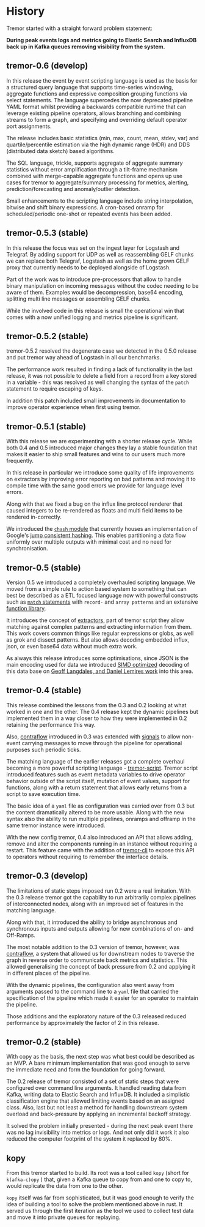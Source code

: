 # History

Tremor started with a straight forward problem statement:

**During peak events logs and metrics going to Elastic Search and InfluxDB back up in Kafka queues  removing visibility from the system.**

## tremor-0.6 (develop)

In this release the event by event scripting language is used as the basis for a structured query language
that supports time-series windowing, aggregate functions and expressive composition grouping functions via
select statements. The language supercedes the now deprecated pipeline YAML format whilst providing a
backwards compatible runtime that can leverage existing pipeline operators, allows branching and combining
streams to form a graph, and specifying and overriding default operator port assignments.

The release includes basic statistics (min, max, count, mean, stdev, var) and quartile/percentile estimation
via the high dynamic range (HDR) and DDS (distributed data sketch) based algorithms.

The SQL language, trickle, supports aggregate of aggregate summary statistics without error amplification
through a tilt-frame mechanism combined with merge-capable aggregate functions and opens up use cases for
tremor to aggregate/summary processing for metrics, alerting, prediction/forecasting and anomaly/outlier
detection.

Small enhancements to the scripting language include string interpolation, bitwise and shift binary
expressions. A cron-based onramp for scheduled/periodic one-shot or repeated events has been added.

## tremor-0.5.3 (stable)

In this release the focus was set on the ingest layer for Logstash and Telegraf. By adding support for UDP as well as reassembling GELF chunks we can replace both Telegraf, Logstash as well as the home grown GELF proxy that currently needs to be deployed alongside of Logstash.

Part of the work was to introduce pre-processors that allow to handle binary manipulation on incoming messages without the codec needing to be aware of them. Examples would be decompression, base64 encoding, splitting multi line messages or assembling GELF chunks.

While the involved code in this release is small the operational win that comes with a now unified logging and metrics pipeline is significant.

## tremor-0.5.2 (stable)

tremor-0.5.2 resolved the degenerate case we detected in the 0.5.0 release and put tremor way ahead of Logstash in all our benchmarks.

The performance work resulted in finding a lack of functionality in the last release, it was not possible to delete a field from a record from a key stored in a variable - this was resolved as well changing the syntax of the `patch` statement to require escaping of keys.

In addition this patch included small improvements in documentation to improve operator experience when first using tremor.

## tremor-0.5.1 (stable)

With this release we are experimenting with a shorter release cycle. While both 0.4 and 0.5 introduced major changes they lay a stable foundation that makes it easier to ship small features and wins to our users much more frequently.

In this release in particular we introduce some quality of life improvements on extractors by improving error reporting on bad patterns and moving it to compile time with the same good errors we provide for language level errors.

Along with that we fixed a bug on the influx line protocol renderer that caused integers to be re-rendered as floats and multi field items to be rendered in-correctly.

We introduced the [`chash` module](tremor-script/stdlib/tremor/chash.md) that currently houses an implementation of Google's [jump consistent hashing](https://arxiv.org/abs/1406.2294). This enables partitioning a data flow uniformly over multiple outputs with minimal cost and no need for synchronisation.

## tremor-0.5 (stable)

Version 0.5 we introduced a completely overhauled scripting language. We moved from a simple rule to action based system to something that can best be described as a ETL focused language now with powerful constructs such as [`match` statements](tremor-script/index.md#match) with `record-` and `array patterns` and an extensive [function library](tremor-script/functions.md).

It introduces the concept of [extractors](tremor-script/extractors.md), part of tremor script they allow matching against complex patterns and extracting information from them. This work covers common things like regular expressions or globs, as well as grok and dissect patterns. But also allows decoding embedded influx, json, or even base64 data without much extra work.

As always this release introduces some optimisations, since JSON is the main encoding used for data we introduced [SIMD optimized](tremor-script/index.md#performant) decoding of this data base on [Geoff Langdales, and Daniel Lemires work](https://arxiv.org/abs/1902.08318) into this area.

## tremor-0.4 (stable)

This release combined the lessons from the 0.3 and 0.2 looking at what worked in one and the other. The 0.4 release kept the dynamic pipelines but implemented them in a way closer to how they were implemented in 0.2 retaining the performance this way.

Also, [contraflow](overview.md#contraflow) introduced in 0.3 was extended with [signals](overview.md#signalflow) to allow non-event carrying messages to move through the pipeline for operational purposes such periodic ticks.

The matching language of the earlier releases got a complete overhaul becoming a more powerful scripting language - [tremor-script](tremor-script/index.md). Tremor script introduced features such as event metadata variables to drive operator behavior outside of the script itself, mutation of event values, support for functions, along with a return statement that allows early returns from a script to save execution time.

The basic idea of a `yaml` file as configuration was carried over from 0.3 but the content dramatically altered to be more usable. Along with the new syntax also the ability to run multiple pipelines, onramps and offramp in the same tremor instance were introduced.

With the new config tremor, 0.4 also introduced an API that allows adding, remove and alter the components running in an instance without requiring a restart. This feature came with the addition of [tremor-cli](operations/cli.md) to expose this API to operators without requiring to remember the interface details.

## tremor-0.3 (develop)

The limitations of static steps imposed run 0.2 were a real limitation. With the 0.3 release tremor got the capability to run arbitrarily complex pipelines of interconnected nodes, along with an improved set of features in the matching language.

Along with that, it introduced the ability to bridge asynchronous and synchronous inputs and outputs allowing for new combinations of on- and Off-Ramps.

The most notable addition to the 0.3 version of tremor, however, was [contraflow](overview.md#contraflow), a system that allowed us for downstream nodes to traverse the graph in reverse order to communicate back metrics and statistics. This allowed generalising the concept of back pressure from 0.2 and applying it in different places of the pipeline.

With the dynamic pipelines, the configuration also went away from arguments passed to the command line to a `yaml` file that carried the specification of the pipeline which made it easier for an operator to maintain the pipeline.

Those additions and the exploratory nature of the 0.3 released reduced performance by approximately the factor of 2 in this release.

## tremor-0.2 (stable)

With copy as the basis, the next step was what best could be described as an MVP. A bare minimum implementation that was good enough to serve the immediate need and form the foundation for going forward.

The 0.2 release of tremor consisted of a set of static steps that were configured over command line arguments. It handled reading data from Kafka, writing data to Elastic Search and InfluxDB. It included a simplistic classification engine that allowed limiting events based on an assigned class. Also, last but not least a method for handling downstream system overload and back-pressure by applying an incremental backoff strategy.

It solved the problem initially presented - during the next peak event there was no lag invisibility into metrics or logs. And not only did it work it also reduced the computer footprint of the system it replaced by 80%.

## kopy

From this tremor started to build. Its root was a tool called `kopy` (short for `k(afka-c)opy` ) that, given a Kafka queue to copy from and one to copy to, would replicate the data from one to the other.

`kopy` itself was far from sophisticated, but it was good enough to verify the idea of building a tool to solve the problem mentioned above in rust. It served us through the first iteration as the tool we used to collect test data and move it into private queues for replaying.
